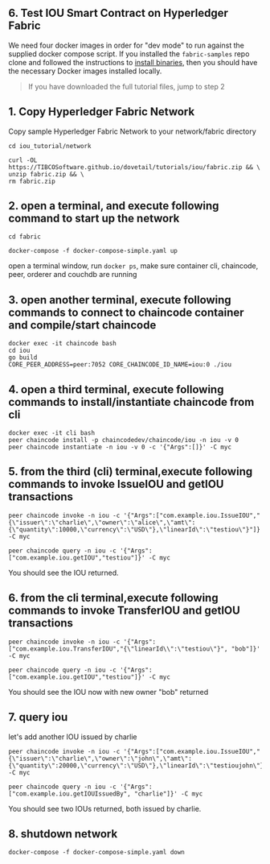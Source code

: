 ## 6. Test IOU Smart Contract on Hyperledger Fabric

We need four docker images in order for "dev mode" to run against the supplied
docker compose script.  If you installed the ``fabric-samples`` repo clone and
followed the instructions to [install binaries](https://hyperledger-fabric.readthedocs.io/en/latest/install.html), then
you should have the necessary Docker images installed locally.


> If you have downloaded the full tutorial files, jump to step 2

## 1. Copy Hyperledger Fabric Network


Copy sample Hyperledger Fabric Network to your network/fabric directory

```
cd iou_tutorial/network
```

```
curl -OL https://TIBCOSoftware.github.io/dovetail/tutorials/iou/fabric.zip && \
unzip fabric.zip && \
rm fabric.zip
```


## 2. open a terminal, and execute following command to start up the network

```
cd fabric
```

```
docker-compose -f docker-compose-simple.yaml up
```

open a terminal window, run ```docker ps```, make sure container cli, chaincode, peer, orderer and couchdb are running

## 3. open another terminal, execute following commands to connect to chaincode container and compile/start chaincode

```
docker exec -it chaincode bash
cd iou
go build
CORE_PEER_ADDRESS=peer:7052 CORE_CHAINCODE_ID_NAME=iou:0 ./iou
```

## 4. open a third terminal, execute following commands to install/instantiate chaincode from cli 

```
docker exec -it cli bash
peer chaincode install -p chaincodedev/chaincode/iou -n iou -v 0
peer chaincode instantiate -n iou -v 0 -c '{"Args":[]}' -C myc
```

## 5. from the third (cli) terminal,execute following commands to invoke IssueIOU and getIOU transactions

```
peer chaincode invoke -n iou -c '{"Args":["com.example.iou.IssueIOU","{\"issuer\":\"charlie\",\"owner\":\"alice\",\"amt\":{\"quantity\":10000,\"currency\":\"USD\"},\"linearId\":\"testiou\"}"]}' -C myc

peer chaincode query -n iou -c '{"Args":["com.example.iou.getIOU","testiou"]}' -C myc
```

You should see the IOU returned.

## 6. from the cli terminal,execute following commands to invoke TransferIOU and getIOU transactions

```
peer chaincode invoke -n iou -c '{"Args":["com.example.iou.TransferIOU","{\"linearId\\":\"testiou\"}", "bob"]}' -C myc

peer chaincode query -n iou -c '{"Args":["com.example.iou.getIOU","testiou"]}' -C myc
```

You should see the IOU now with new owner "bob" returned

## 7. query iou

let's add another IOU issued by charlie

```
peer chaincode invoke -n iou -c '{"Args":["com.example.iou.IssueIOU","{\"issuer\":\"charlie\",\"owner\":\"john\",\"amt\":{\"quantity\":20000,\"currency\":\"USD\"},\"linearId\":\"testioujohn\"}"]}' -C myc

peer chaincode query -n iou -c '{"Args":["com.example.iou.getIOUIssuedBy", "charlie"]}' -C myc
```

You should see two IOUs returned, both issued by charlie.

## 8. shutdown network

```
docker-compose -f docker-compose-simple.yaml down
```